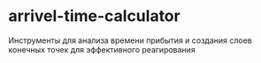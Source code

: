 # arrivel-time-calculator
Инструменты для анализа времени прибытия и создания слоев конечных точек для эффективного реагирования
